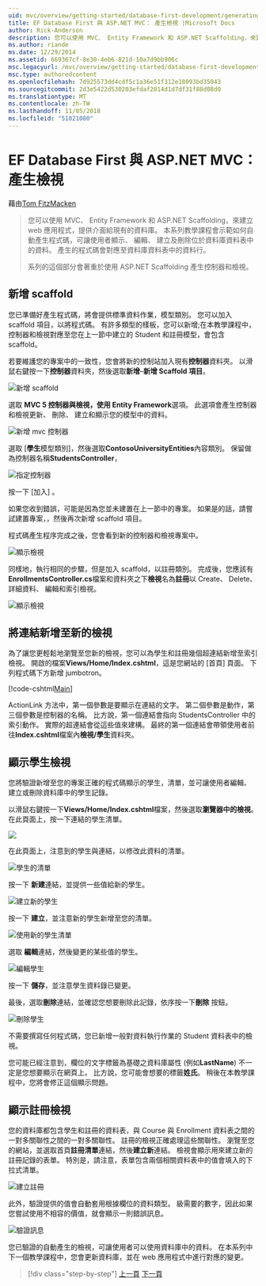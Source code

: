 ```yaml
---
uid: mvc/overview/getting-started/database-first-development/generating-views
title: EF Database First 與 ASP.NET MVC： 產生檢視 |Microsoft Docs
author: Rick-Anderson
description: 您可以使用 MVC、 Entity Framework 和 ASP.NET Scaffolding，來建立 web 應用程式，提供介面給現有的資料庫。 本教學課程的里...
ms.author: riande
ms.date: 12/29/2014
ms.assetid: 669367cf-8e30-4eb6-821d-10a7d9bb906c
msc.legacyurl: /mvc/overview/getting-started/database-first-development/generating-views
msc.type: authoredcontent
ms.openlocfilehash: 7d925573dd4cdf5c1a36e51f312e18093bd35043
ms.sourcegitcommit: 2d3e5422d530203efdaf2014d1d7df31f88d08d0
ms.translationtype: MT
ms.contentlocale: zh-TW
ms.lasthandoff: 11/05/2018
ms.locfileid: "51021080"
---
```

<a name="ef-database-first-with-aspnet-mvc-generating-views"></a>EF Database First 與 ASP.NET MVC： 產生檢視
====================
藉由[Tom FitzMacken](https://github.com/tfitzmac)

> 您可以使用 MVC、 Entity Framework 和 ASP.NET Scaffolding，來建立 web 應用程式，提供介面給現有的資料庫。 本系列教學課程會示範如何自動產生程式碼，可讓使用者顯示、 編輯、 建立及刪除位於資料庫資料表中的資料。 產生的程式碼會對應至資料庫資料表中的資料行。
> 
> 系列的這個部分會著重於使用 ASP.NET Scaffolding 產生控制器和檢視。


## <a name="add-scaffold"></a>新增 scaffold

您已準備好產生程式碼，將會提供標準資料作業，模型類別。 您可以加入 scaffold 項目，以將程式碼。 有許多類型的樣板，您可以新增;在本教學課程中，控制器和檢視對應至您在上一節中建立的 Student 和註冊模型，會包含 scaffold。

若要維護您的專案中的一致性，您會將新的控制站加入現有**控制器**資料夾。 以滑鼠右鍵按一下**控制器**資料夾，然後選取**新增**–**新增 Scaffold 項目**。

![新增 scaffold](generating-views/_static/image1.png)

選取  **MVC 5 控制器與檢視，使用 Entity Framework**選項。 此選項會產生控制器和檢視更新、 刪除、 建立和顯示您的模型中的資料。

![新增 mvc 控制器](generating-views/_static/image2.png)

選取 [**學生**模型類別]，然後選取**ContosoUniversityEntities**內容類別。 保留做為控制器名稱**StudentsController**，

![指定控制器](generating-views/_static/image3.png)

按一下 [加入] 。

如果您收到錯誤，可能是因為您並未建置在上一節中的專案。 如果是的話，請嘗試建置專案，，然後再次新增 scaffold 項目。

程式碼產生程序完成之後，您會看到新的控制器和檢視專案中。

![顯示檢視](generating-views/_static/image4.png)

同樣地，執行相同的步驟，但是加入 scaffold，以註冊類別。 完成後，您應該有**EnrollmentsController.cs**檔案和資料夾之下**檢視**名為**註冊**以 Create、 Delete、 詳細資料、 編輯和索引檢視。

![顯示檢視](generating-views/_static/image5.png)

## <a name="add-links-to-new-views"></a>將連結新增至新的檢視

為了讓您更輕鬆地瀏覽至您新的檢視，您可以為學生和註冊幾個超連結新增至索引檢視。 開啟的檔案**Views/Home/Index.cshtml**，這是您網站的 [首頁] 頁面。 下列程式碼下方新增 jumbotron。

[!code-cshtml[Main](generating-views/samples/sample1.cshtml)]

ActionLink 方法中，第一個參數是要顯示在連結的文字。 第二個參數是動作，第三個參數是控制器的名稱。 比方說，第一個連結會指向 StudentsController 中的索引動作。 實際的超連結會從這些值來建構。 最終的第一個連結會帶領使用者前往**Index.cshtml**檔案內**檢視/學生**資料夾。

## <a name="display-student-views"></a>顯示學生檢視

您將驗證新增至您的專案正確的程式碼顯示的學生，清單，並可讓使用者編輯、 建立或刪除資料庫中的學生記錄。

以滑鼠右鍵按一下**Views/Home/Index.cshtml**檔案，然後選取**瀏覽器中的檢視**。 在此頁面上，按一下連結的學生清單。

![](generating-views/_static/image6.png)

在此頁面上，注意到的學生與連結，以修改此資料的清單。

![學生的清單](generating-views/_static/image7.png)

按一下 **新建**連結，並提供一些值給新的學生。

![建立新的學生](generating-views/_static/image8.png)

按一下 **建立**，並注意新的學生新增至您的清單。

![使用新的學生清單](generating-views/_static/image9.png)

選取 **編輯**連結，然後變更的某些值的學生。

![編輯學生](generating-views/_static/image10.png)

按一下 **儲存**，並注意學生資料錄已變更。

最後，選取**刪除**連結，並確認您想要刪除此記錄，依序按一下**刪除** 按鈕。

![刪除學生](generating-views/_static/image11.png)

不需要撰寫任何程式碼，您已新增一般對資料執行作業的 Student 資料表中的檢視。

您可能已經注意到，欄位的文字標籤為基礎之資料庫屬性 (例如**LastName**) 不一定是您想要顯示在網頁上。 比方說，您可能會想要的標籤**姓氏**。 稍後在本教學課程中，您將會修正這個顯示問題。

## <a name="display-enrollment-views"></a>顯示註冊檢視

您的資料庫都包含學生和註冊的資料表，與 Course 與 Enrollment 資料表之間的一對多關聯性之間的一對多關聯性。 註冊的檢視正確處理這些關聯性。 瀏覽至您的網站，並選取首頁**註冊清單**連結，然後**建立新**連結。 檢視會顯示用來建立新的註冊記錄的表單。 特別是，請注意，表單包含兩個相關資料表中的值會填入的下拉式清單。

![建立註冊](generating-views/_static/image12.png)

此外，驗證提供的值會自動套用根據欄位的資料類型。 級需要的數字，因此如果您嘗試使用不相容的價值，就會顯示一則錯誤訊息。

![驗證訊息](generating-views/_static/image13.png)

您已驗證的自動產生的檢視，可讓使用者可以使用資料庫中的資料。 在本系列中下一個教學課程中，您會更新資料庫，並在 web 應用程式中進行對應的變更。

> [!div class="step-by-step"]
> [上一頁](creating-the-web-application.md)
> [下一頁](changing-the-database.md)
